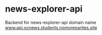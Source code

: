 # news-explorer-api
Backend for news-explorer-api
domain name www.api.ocnews.students.nomoreparties.site
